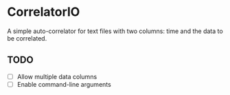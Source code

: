 # CorrelatorIO

A simple auto-correlator for text files with two columns: time and the data to be correlated. 

## TODO

- [ ] Allow multiple data columns
- [ ] Enable command-line arguments
